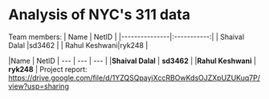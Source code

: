 # Analysis of NYC's 311 data

Team members:
| Name          | NetID       |
|---------------|:-----------:|
| Shaival Dalal |sd3462       |
| Rahul Keshwani|ryk248       |

|Name | NetID |
--- | --- | --- |
|**Shaival Dalal** | **sd3462** |
|**Rahul Keshwani** | **ryk248** |
Project report: https://drive.google.com/file/d/1YZQSQpayjXccRBOwKdsOJZXpUZUKuq7P/view?usp=sharing
